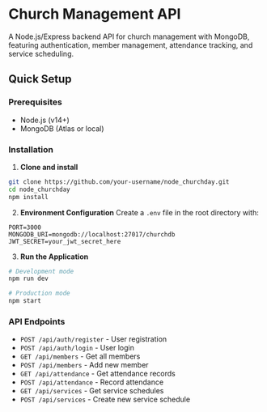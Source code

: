 
# Church Management API

A Node.js/Express backend API for church management with MongoDB, featuring authentication, member management, attendance tracking, and service scheduling.

## Quick Setup

### Prerequisites
- Node.js (v14+)
- MongoDB (Atlas or local)

### Installation

1. **Clone and install**
```bash
git clone https://github.com/your-username/node_churchday.git
cd node_churchday
npm install
```

2. **Environment Configuration**
Create a `.env` file in the root directory with:
```env
PORT=3000
MONGODB_URI=mongodb://localhost:27017/churchdb
JWT_SECRET=your_jwt_secret_here
```

3. **Run the Application**
```bash
# Development mode
npm run dev

# Production mode
npm start
```

### API Endpoints
- `POST /api/auth/register` - User registration
- `POST /api/auth/login` - User login
- `GET /api/members` - Get all members
- `POST /api/members` - Add new member
- `GET /api/attendance` - Get attendance records
- `POST /api/attendance` - Record attendance
- `GET /api/services` - Get service schedules
- `POST /api/services` - Create new service schedule
